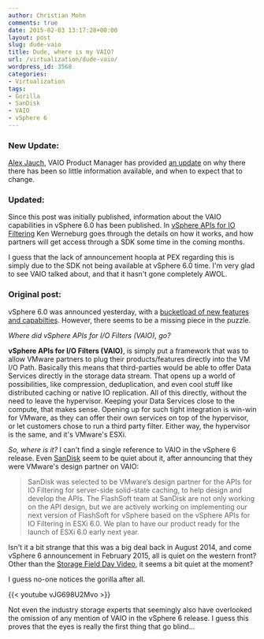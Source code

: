 ```yaml
---
author: Christian Mohn
comments: true
date: 2015-02-03 13:17:28+00:00
layout: post
slug: dude-vaio
title: Dude, where is my VAIO?
url: /virtualization/dude-vaio/
wordpress_id: 3568
categories:
- Virtualization
tags:
- Gorilla
- SanDisk
- VAIO
- vSphere 6
---
```


### New Update:

[Alex Jauch](http://twitter.com/ajauch), VAIO Product Manager has provided [an update](http://vninja.net/virtualization/dude-vaio/#comment-16019) on why there there has been so little information available, and when to expect that to change.


<!--more-->

### Updated:



Since this post was initially published, information about the VAIO capabilities in vSphere 6.0 has been published. In [vSphere APIs for IO Filtering](http://blogs.vmware.com/vsphere/2015/02/vaio_filters.html) Ken Werneburg goes through the details on how it works, and how partners will get access through a SDK some time in the coming months.

I guess that the lack of announcement hoopla at PEX regarding this is simply due to the SDK not being available at vSphere 6.0 time. I'm very glad to see VAIO talked about, and that it hasn't gone completely AWOL.



### Original post:



vSphere 6.0 was announced yesterday, with a [bucketload of new features and capabilties](http://www.yellow-bricks.com/2015/02/03/vsphere-6-0-finally-announced/). However, there seems to be a missing piece in the puzzle.

_Where did vSphere APIs for I/O Filters (VAIO), go?_

**vSphere APIs for I/O Filters (VAIO)**, is simply put a framework that was to allow VMware partners to plug their products/features directly into the VM I/O Path. Basically this means that third-parties would be able to offer Data Services directly in the storage data stream. That opens up a world of possibilities, like compression, deduplication, and even cool stuff like distributed caching or native IO replication. All of this directly, without the need to leave the hypervisor. Keeping your Data Services close to the compute, that makes sense. Opening up for such tight integration is win-win for VMware, as they can offer their own services on top of the hypervisor, or let customers chose to run a third party filter. Either way, the hypervisor is the same, and it's VMware's ESXi.

_So, where is it?_ I can't find a single reference to VAIO in the vSphere 6 release. Even [SanDisk](http://itblog.sandisk.com/sandisk-partners-with-vmware-to-design-apis-for-io-filtering-for-server-side-solid-state-caching/) seem to be quiet about it, after announcing that they were VMware's design partner on VAIO:



<blockquote>
  SanDisk was selected to be VMware’s design partner for the APIs for IO Filtering for server-side solid-state caching, to help design and develop the APIs. The FlashSoft team at SanDisk are not only working on the API design, but we are actively working on implementing our next version of FlashSoft for vSphere based on the vSphere APIs for IO Filtering in ESXi 6.0. We plan to have our product ready for the launch of ESXi 6.0 early next year.
</blockquote>



Isn't it a bit strange that this was a big deal back in August 2014, and come vSphere 6 announcement in February 2015, all is quiet on the western front? Other than the [Storage Field Day Video](http://techfieldday.com/video/sandisk-apis-for-io-filtering-overview/), it seems a bit quiet at the moment?

I guess no-one notices the gorilla after all.


{{< youtube vJG698U2Mvo >}}


Not even the industry storage experts that seemingly also have overlooked the omission of any mention of VAIO in the vSphere 6 release. I guess this proves that the eyes is really the first thing that go blind...
